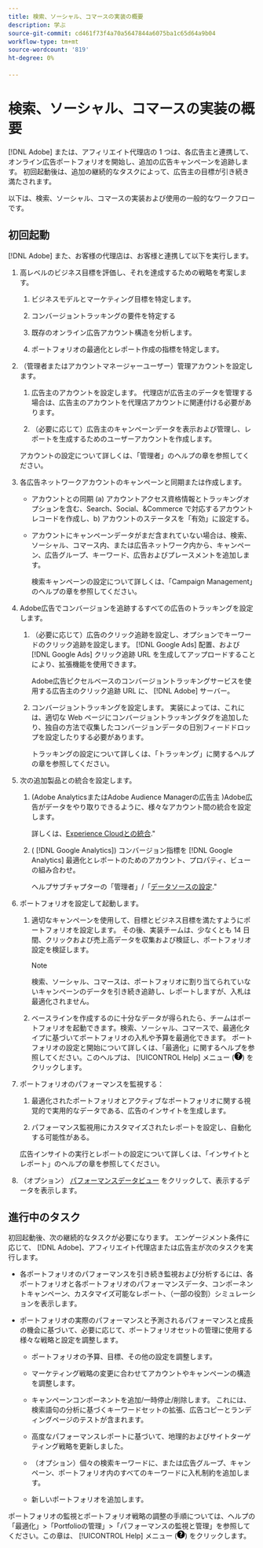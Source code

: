 ```yaml
---
title: 検索、ソーシャル、コマースの実装の概要
description: 学ぶ
source-git-commit: cd461f73f4a70a5647844a6075ba1c65d64a9b04
workflow-type: tm+mt
source-wordcount: '819'
ht-degree: 0%

---
```


# 検索、ソーシャル、コマースの実装の概要

[!DNL Adobe] または、アフィリエイト代理店の 1 つは、各広告主と連携して、オンライン広告ポートフォリオを開始し、追加の広告キャンペーンを追跡します。 初回起動後は、追加の継続的なタスクによって、広告主の目標が引き続き満たされます。

以下は、検索、ソーシャル、コマースの実装および使用の一般的なワークフローです。

## 初回起動

[!DNL Adobe] また、お客様の代理店は、お客様と連携して以下を実行します。

1. 高レベルのビジネス目標を評価し、それを達成するための戦略を考案します。

   1. ビジネスモデルとマーケティング目標を特定します。

   1. コンバージョントラッキングの要件を特定する

   1. 既存のオンライン広告アカウント構造を分析します。

   1. ポートフォリオの最適化とレポート作成の指標を特定します。

1. （管理者またはアカウントマネージャーユーザー）管理アカウントを設定します。

   1. 広告主のアカウントを設定します。 代理店が広告主のデータを管理する場合は、広告主のアカウントを代理店アカウントに関連付ける必要があります。

   1. （必要に応じて）広告主のキャンペーンデータを表示および管理し、レポートを生成するためのユーザーアカウントを作成します。

   アカウントの設定について詳しくは、「管理者」のヘルプの章を参照してください。

1. 各広告ネットワークアカウントのキャンペーンと同期または作成します。

   * アカウントとの同期 (a) アカウントアクセス資格情報とトラッキングオプションを含む、Search、Social、&amp;Commerce で対応するアカウントレコードを作成し、b) アカウントのステータスを「有効」に設定する。

   * アカウントにキャンペーンデータがまだ含まれていない場合は、検索、ソーシャル、コマース内、または広告ネットワーク内から、キャンペーン、広告グループ、キーワード、広告およびプレースメントを追加します。

      検索キャンペーンの設定について詳しくは、「Campaign Management」のヘルプの章を参照してください。

1. Adobe広告でコンバージョンを追跡するすべての広告のトラッキングを設定します。

   1. （必要に応じて）広告のクリック追跡を設定し、オプションでキーワードのクリック追跡を設定します。 [!DNL Google Ads] 配置、および [!DNL Google Ads] クリック追跡 URL を生成してアップロードすることにより、拡張機能を使用できます。

      Adobe広告ピクセルベースのコンバージョントラッキングサービスを使用する広告主のクリック追跡 URL に、 [!DNL Adobe] サーバー。

   1. コンバージョントラッキングを設定します。 実装によっては、これには、適切な Web ページにコンバージョントラッキングタグを追加したり、独自の方法で収集したコンバージョンデータの日別フィードドロップを設定したりする必要があります。

      トラッキングの設定について詳しくは、「トラッキング」に関するヘルプの章を参照してください。

1. 次の追加製品との統合を設定します。

   1. (Adobe AnalyticsまたはAdobe Audience Managerの広告主 )Adobe広告がデータをやり取りできるように、様々なアカウント間の統合を設定します。

      詳しくは、[Experience Cloudとの統合](/help/integrations/home.md).&quot;

   1. ( [!DNL Google Analytics]) コンバージョン指標を [!DNL Google Analytics] 最適化とレポートのためのアカウント、プロパティ、ビューの組み合わせ。

      ヘルプサブチャプターの「管理者」/「[データソースの設定](/help/search-social-commerce/admin/data-sources/data-source-about.md).&quot;

1. ポートフォリオを設定して起動します。

   1. 適切なキャンペーンを使用して、目標とビジネス目標を満たすようにポートフォリオを設定します。 その後、実装チームは、少なくとも 14 日間、クリックおよび売上高データを収集および検証し、ポートフォリオ設定を検証します。

      >[!NOTE]
      >
      >検索、ソーシャル、コマースは、ポートフォリオに割り当てられていないキャンペーンのデータを引き続き追跡し、レポートしますが、入札は最適化されません。

   1. ベースラインを作成するのに十分なデータが得られたら、チームはポートフォリオを起動できます。検索、ソーシャル、コマースで、最適化タイプに基づいてポートフォリオの入札や予算を最適化できます。
   ポートフォリオの設定と開始について詳しくは、「最適化」に関するヘルプを参照してください。このヘルプは、 [!UICONTROL Help] メニュー (![ヘルプメニュー](/help/search-social-commerce/assets/help-main-menu.png "ヘルプメニュー")) をクリックします。

1. ポートフォリオのパフォーマンスを監視する：

   1. 最適化されたポートフォリオとアクティブなポートフォリオに関する視覚的で実用的なデータである、広告のインサイトを生成します。

   1. パフォーマンス監視用にカスタマイズされたレポートを設定し、自動化する可能性がある。

   広告インサイトの実行とレポートの設定について詳しくは、「インサイトとレポート」のヘルプの章を参照してください。

1. （オプション） [パフォーマンスデータビュー](/help/search-social-commerce/common-tasks/data-views/data-views-about.md) をクリックして、表示するデータを表示します。

## 進行中のタスク

初回起動後、次の継続的なタスクが必要になります。 エンゲージメント条件に応じて、 [!DNL Adobe]、アフィリエイト代理店または広告主が次のタスクを実行します。

* 各ポートフォリオのパフォーマンスを引き続き監視および分析するには、各ポートフォリオと各ポートフォリオのパフォーマンスデータ、コンポーネントキャンペーン、カスタマイズ可能なレポート、（一部の役割）シミュレーションを表示します。

* ポートフォリオの実際のパフォーマンスと予測されるパフォーマンスと成長の機会に基づいて、必要に応じて、ポートフォリオセットの管理に使用する様々な戦略と設定を調整します。

   * ポートフォリオの予算、目標、その他の設定を調整します。

   * マーケティング戦略の変更に合わせてアカウントやキャンペーンの構造を調整します。

   * キャンペーンコンポーネントを追加/一時停止/削除します。 これには、検索語句の分析に基づくキーワードセットの拡張、広告コピーとランディングページのテストが含まれます。

   * 高度なパフォーマンスレポートに基づいて、地理的およびサイトターゲティング戦略を更新しました。

   * （オプション）個々の検索キーワードに、または広告グループ、キャンペーン、ポートフォリオ内のすべてのキーワードに入札制約を追加します。

   * 新しいポートフォリオを追加します。

ポートフォリオの監視とポートフォリオ戦略の調整の手順については、ヘルプの「最適化」>「Portfolioの管理」>「パフォーマンスの監視と管理」を参照してください。この章は、 [!UICONTROL Help] メニュー (![ヘルプメニュー](/help/search-social-commerce/assets/help-main-menu.png "ヘルプメニュー")) をクリックします。
